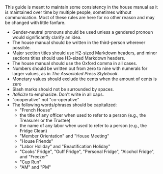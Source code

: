 This guide is meant to maintain some consistency in the house manual as it is maintained over time by multiple people, sometimes without communication. Most of these rules are here for no other reason and may be changed with little fanfare.

- Gender-neutral pronouns should be used unless a gendered pronoun would significantly clarify an idea.  
- The house manual should be written in the third-person wherever possible.  
- Major section titles should use H2-sized Markdown headers, and minor sections titles should use H3-sized Markdown headers.  
- The house manual should use the Oxford comma in all cases.  
- Numbers should be written out from zero to nine with numerals for larger values, as in *The Associated Press Stylebook*.  
- Monetary values should exclude the cents when the amount of cents is zero  
- Slash marks should not be surrounded by spaces.
- *Italicize* to emphasize. Don't write in all caps.
- "cooperative" not "co-operative"
- The following words/phrases should be capitalized:
    - "French House"
    - the title of any officer when used to refer to a person (e.g., the Treasurer or the Trustee)
    - the name of any labor when used to refer to a person (e.g., the Fridge Clean)
    - "Member Orientation" and "House Meeting"
    - "House Friends"
    - "Labor Holiday" and "Beautification Holiday"
    - "Cooks' Fridge", "Guff Fridge", "Personal Fridge", "Alcohol Fridge", and "Freezer"
    - "Cup Run"
    - "AM" and "PM"
